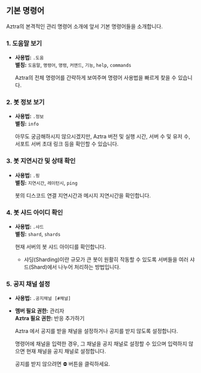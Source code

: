 ## 기본 명령어

Aztra의 본격적인 관리 명령어 소개에 앞서 기본 명령어들을 소개합니다.

### 1. 도움말 보기

- **사용법:** `.도움`  
  **별칭:** `도움말`, `명령어`, `명령`, `커맨드`, `기능`, `help`, `commands`

  Aztra의 전체 명령어를 간략하게 보여주며 명령어 사용법을 빠르게 찾을 수 있습니다.

### 2. 봇 정보 보기

- **사용법:** `.정보`  
  **별칭:** `info`

  아무도 궁금해하시지 않으시겠지만, Aztra 버전 및 실행 시간, 서버 수 및 유저 수, 서포트 서버 초대 링크 등을 확인할 수 있습니다.

### 3. 봇 지연시간 및 상태 확인

- **사용법:** `.핑`  
  **별칭:** `지연시간`, `레이턴시`, `ping`

  봇의 디스코드 연결 지연시간과 메시지 지연시간을 확인합니다.

### 4. 봇 샤드 아이디 확인

- **사용법:** `.샤드`  
  **별칭:** `shard`, `shards`

  현재 서버의 봇 샤드 아이디를 확인합니다.

  - 샤딩(Sharding)이란 규모가 큰 봇이 원활히 작동할 수 있도록 서버들을 여러 샤드(Shard)에서 나누어 처리하는 방법입니다.

### 5. 공지 채널 설정

- **사용법:** `.공지채널 [#채널]`
- **멤버 필요 권한:** 관리자  
  **Aztra 필요 권한:** 반응 추가하기

  Aztra 에서 공지를 받을 채널을 설정하거나 공지를 받지 않도록 설정합니다.

  명령어에 채널을 입력한 경우, 그 채널을 공지 채널로 설정할 수 있으며 입력하지 않으면 현재 채널을 공지 채널로 설정합니다.

  공지를 받지 않으려면 ⛔ 버튼을 클릭하세요.
